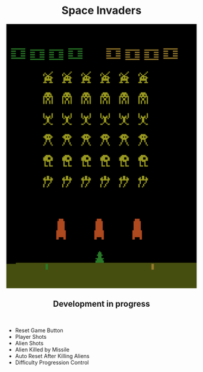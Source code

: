 <div align="center">

# Space Invaders 

<img  align="MIDDLE" width="1200" height="700" src="https://github.com/Julio-Rats/Space_Invaders_Atari_2600/blob/main/Print Game.png"/>
<br>

  ## Development in progress
</div>
<br>

  * Reset Game Button
  * Player Shots
  * Alien Shots
  * Alien Killed by Missile
  * Auto Reset After Killing Aliens
  * Difficulty Progression Control
